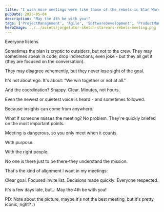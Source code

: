 ```yaml
---
title: "I wish more meetings were like those of the rebels in Star Wars"
pubDate: 2025-05-04
description: "May the 4th be with you!"
tags: ['ProjectManagement', 'Agile', 'SoftwareDevelopment', 'ProductManagement', 'Scrum']
heroImage: ../../assets/jorgetutor-sketch-starwars-rebels-meeting.png
---
```


Everyone listens.

Sometimes the plan is cryptic to outsiders, but not to the crew. They may sometimes speak in code, drop indirections, even joke - but they all get it (they are focused on the conversation).

They may disagree vehemently, but they never lose sight of the goal.

It's not about ego. It's about: "We win together or not at all."

And the coordination? Snappy. Clear. Minutes, not hours.

Even the newest or quietest voice is heard - and sometimes followed.

Because insights can come from anywhere.

What if someone misses the meeting? No problem. They're quickly briefed on the most important points.

Meeting is dangerous, so you only meet when it counts.

With purpose.

With the right people.

No one is there just to be there-they understand the mission.

That's the kind of alignment I want in my meetings:

Clear goal. Focused invite list. Decisions made quickly. Everyone respected.

It's a few days late, but..:
May the 4th be with you!

PD: Note about the picture, maybe it's not the best meeting, but it's pretty iconic, right? :)